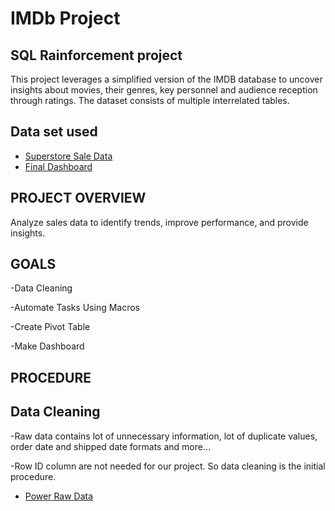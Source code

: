 # IMDb Project
## SQL Rainforcement project
This project leverages a simplified version of the IMDB database to uncover insights about movies, their genres, key personnel and audience reception through ratings. The dataset consists of multiple interrelated tables.

## Data set used
- <a href="https://github.com/prabinp242/Superstore_Sale_Dashboard/blob/main/Rainforcement%20Project.xlsx"> Superstore Sale Data </a>
- <a href="https://github.com/prabinp242/Superstore_Sale_Dashboard/blob/main/Final%20Dashboard.png"> Final Dashboard </a>

## PROJECT  OVERVIEW
  Analyze sales data to identify trends, improve performance, and provide insights.

## GOALS
  -Data Cleaning
  
  -Automate Tasks Using Macros
  
  -Create Pivot Table
  
  -Make Dashboard

## PROCEDURE

## Data Cleaning
  -Raw data contains lot of unnecessary information, lot of duplicate values, order date and shipped date formats and more…
  
  -Row ID column are not needed for our project. So data cleaning is the initial procedure.
  
- <a href="https://github.com/prabinp242/Superstore_Sale_Dashboard/blob/main/Raw%20Data.png"> Power Raw Data </a>
